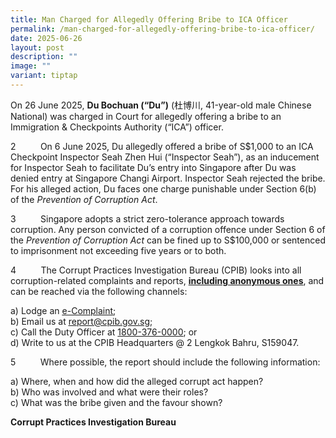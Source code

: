 ```yaml
---
title: Man Charged for Allegedly Offering Bribe to ICA Officer
permalink: /man-charged-for-allegedly-offering-bribe-to-ica-officer/
date: 2025-06-26
layout: post
description: ""
image: ""
variant: tiptap
---
```

<p>On 26 June 2025, <strong>Du Bochuan (“Du”)</strong> (杜博川, 41-year-old male
Chinese National) was charged in Court for allegedly offering a bribe to
an Immigration &amp; Checkpoints Authority (“ICA”) officer.</p>
<p>2&nbsp;&nbsp;&nbsp;&nbsp;&nbsp;&nbsp;&nbsp;&nbsp;&nbsp; On 6 June 2025,
Du allegedly offered a bribe of S$1,000 to an ICA Checkpoint Inspector
Seah Zhen Hui (“Inspector Seah”), as an inducement for Inspector Seah to
facilitate Du’s entry into Singapore after Du was denied entry at Singapore
Changi Airport. Inspector Seah rejected the bribe. For his alleged action,
Du faces one charge punishable under Section 6(b) of the <em>Prevention of Corruption Act</em>.</p>
<p>3&nbsp;&nbsp;&nbsp;&nbsp;&nbsp;&nbsp;&nbsp;&nbsp;&nbsp; Singapore adopts
a strict zero-tolerance approach towards corruption. Any person convicted
of a corruption offence under Section 6 of the <em>Prevention of Corruption Act</em> can
be fined up to S$100,000 or sentenced to imprisonment not exceeding five
years or to both.</p>
<p>4&nbsp;&nbsp;&nbsp;&nbsp;&nbsp;&nbsp;&nbsp;&nbsp;&nbsp; The Corrupt Practices
Investigation Bureau (CPIB) looks into all corruption-related complaints
and reports, <strong><u>including anonymous ones</u></strong>, and can be
reached via the following channels:</p>
<p>a) Lodge an <a href="https://www.cpib.gov.sg/e-services/e-complaint-for-corrupt-conduct/" rel="noopener nofollow" target="_blank"><u>e-Complaint</u></a>;
<br>b) Email us at <a href="mailto:report@cpib.gov.sg" rel="noopener noreferrer nofollow" target="_blank"><u>report@cpib.gov.sg</u></a>;&nbsp;
<br>c) Call the Duty Officer at <a href="tel:1800-376-0000" rel="noopener noreferrer nofollow" target="_blank">1800-376-0000</a>; or
<br>d) Write to us at the CPIB Headquarters @ 2 Lengkok Bahru, S159047.</p>
<p>5&nbsp;&nbsp;&nbsp;&nbsp;&nbsp;&nbsp;&nbsp;&nbsp;&nbsp; Where possible,
the report should include the following information:</p>
<p>a) Where, when and how did the alleged corrupt act happen?
<br>b) Who was involved and what were their roles?
<br>c) What was the bribe given and the favour shown?</p>
<p><strong>Corrupt Practices Investigation Bureau</strong>
</p>